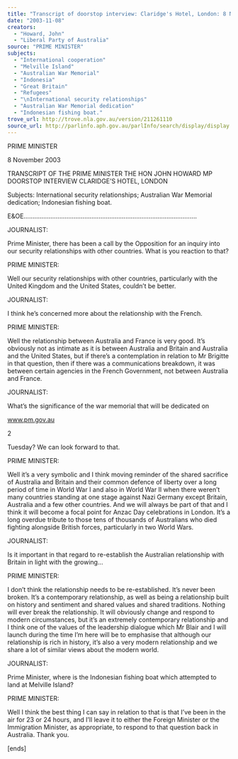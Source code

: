 ```yaml
---
title: "Transcript of doorstop interview: Claridge's Hotel, London: 8 November 2003:\nInternational security relationships; Australian War Memorial dedication; Indonesian fishing boat."
date: "2003-11-08"
creators:
  - "Howard, John"
  - "Liberal Party of Australia"
source: "PRIME MINISTER"
subjects:
  - "International cooperation"
  - "Melville Island"
  - "Australian War Memorial"
  - "Indonesia"
  - "Great Britain"
  - "Refugees"
  - "\nInternational security relationships"
  - "Australian War Memorial dedication"
  - "Indonesian fishing boat."
trove_url: http://trove.nla.gov.au/version/211261110
source_url: http://parlinfo.aph.gov.au/parlInfo/search/display/display.w3p;query=Id%3A%22media/pressrel/ZLUA6%22
---
```


 

 

 

 

 

 

 PRIME MINISTER 

 

 8 November 2003   

 TRANSCRIPT OF THE PRIME MINISTER  THE HON JOHN HOWARD MP  DOORSTOP INTERVIEW  CLARIDGE’S HOTEL, LONDON   

 

 Subjects:  International security relationships; Australian War Memorial   dedication; Indonesian fishing boat.    

 E&OE…………………………………………………………………………………….   

 JOURNALIST:   

 Prime Minister, there has been a call by the Opposition for an inquiry into   our security relationships with other countries.  What is you reaction to   that?   

 PRIME MINISTER:   

 Well our security relationships with other countries, particularly with the   United Kingdom and the United States, couldn’t be better.   

 JOURNALIST:   

 I think he’s concerned more about the relationship with the French.   

 PRIME MINISTER:   

 Well the relationship between Australia and France is very good.  It’s   obviously not as intimate as it is between Australia and Britain and   Australia and the United States, but if there’s a contemplation in relation   to Mr Brigitte in that question, then if there was a communications   breakdown, it was between certain agencies in the French Government, not   between Australia and France.   

 JOURNALIST:   

 What’s the significance of the war memorial that will be dedicated on  

 www.pm.gov.au 

 

  2

 Tuesday?  We can look forward to that.   

 PRIME MINISTER:   

 Well it’s a very symbolic and I think moving reminder of the shared   sacrifice of Australia and Britain and their common defence of liberty over   a long period of time in World War I and also in World War II when there   weren’t many countries standing at one stage against Nazi Germany except   Britain, Australia and a few other countries.  And we will always be part of   that and I think it will become a focal point for Anzac Day celebrations in   London.  It’s a long overdue tribute to those tens of thousands of   Australians who died fighting alongside British forces, particularly in two   World Wars.   

 JOURNALIST:   

 Is it important in that regard to re-establish the Australian relationship   with Britain in light with the growing…   

 PRIME MINISTER:   

 I don’t think the relationship needs to be re-established.  It’s never been   broken.  It’s a contemporary relationship, as well as being a relationship   built on history and sentiment and shared values and shared traditions.    Nothing will ever break the relationship.  It will obviously change and   respond to modern circumstances, but it’s an extremely contemporary   relationship and I think one of the values of the leadership dialogue which   Mr Blair and I will launch during the time I’m here will be to emphasise   that although our relationship is rich in history, it’s also a very modern   relationship and we share a lot of similar views about the modern world.   

 JOURNALIST:   

 Prime Minister, where is the Indonesian fishing boat which attempted to land   at Melville Island?   

 PRIME MINISTER:   

 Well I think the best thing I can say in relation to that is that I’ve been   in the air for 23 or 24 hours, and I’ll leave it to either the Foreign   Minister or the Immigration Minister, as appropriate, to respond to that   question back in Australia.  Thank you.   

 

 [ends]   

